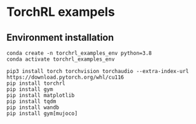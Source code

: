 # TorchRL exampels

## Environment installation

```
conda create -n torchrl_examples_env python=3.8
conda activate torchrl_examples_env

pip3 install torch torchvision torchaudio --extra-index-url https://download.pytorch.org/whl/cu116
pip install torchrl
pip install gym
pip install matplotlib
pip install tqdm
pip install wandb
pip install gym[mujoco]
```